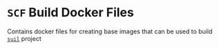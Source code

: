# `SCF` Build Docker Files
Contains docker files for creating base images that can be used to build [`suil`](https://github.com/dccarter/suil) project